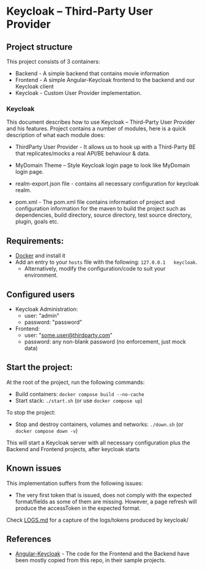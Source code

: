 # Keycloak – Third-Party User Provider

## Project structure

This project consists of 3 containers:

- Backend - A simple backend that contains movie information
- Frontend - A simple Angular-Keycloak frontend to the backend and our Keycloak client
- Keycloak - Custom User Provider implementation.

### Keycloak

This document describes how to use Keycloak – Third-Party User Provider and his features. Project contains a number of modules, here is a quick description of what each module does:

- ThirdParty User Provider - It allows us to hook up with a Third-Party BE that replicates/mocks a real API/BE behaviour & data.

- MyDomain Theme – Style Keycloak login page to look like MyDomain login page.

- realm-export.json file - contains all necessary configuration for keycloak realm.

- pom.xml - The pom.xml file contains information of project and configuration information for the maven to build the project such as dependencies, build directory, source directory, test source directory, plugin, goals etc.

## Requirements:

- [Docker](https://www.docker.com/products/docker-desktop) and install it
- Add an entry to your `hosts` file with the following: `127.0.0.1   keycloak`. 
  - Alternatively, modify the configuration/code to suit your environment.

## Configured users

- Keycloak Administration:
  - user: "admin"
  - password: "password"
- Frontend:
  - user: "some.user@thirdparty.com"
  - password: any non-blank password (no enforcement, just mock data)

## Start the project:

At the root of the project, run the following commands:

- Build containers: `docker compose build --no-cache`
- Start stack: `./start.sh` (or use `docker compose up`)

To stop the project:

- Stop and destroy containers, volumes and networks: `./down.sh` (or `docker compose down -v`)

This will start a Keycloak server with all necessary configuration plus the Backend and Frontend projects, after keycloak starts

## Known issues

This implementation suffers from the following issues:

- The very first token that is issued, does not comply with the expected format/fields as some of them are missing. However, a page refresh will produce the accessToken in the expected format.

Check [LOGS.md](LOGS.md) for a capture of the logs/tokens produced by keycloak/

## References

- [Angular-Keycloak](https://github.com/mauriciovigolo/keycloak-angular) - The code for the Frontend and the Backend have been mostly copied from this repo, in their sample projects.
